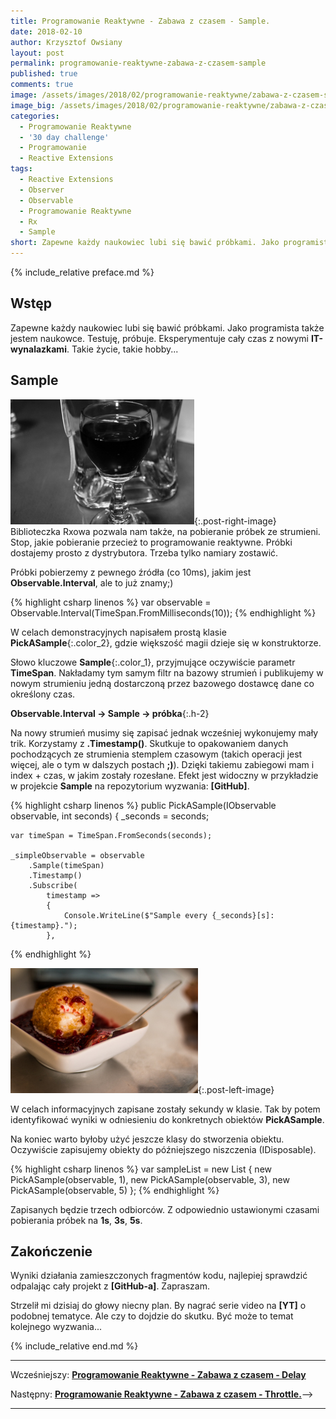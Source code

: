 ```yaml
---
title: Programowanie Reaktywne - Zabawa z czasem - Sample.
date: 2018-02-10
author: Krzysztof Owsiany
layout: post
permalink: programowanie-reaktywne-zabawa-z-czasem-sample
published: true
comments: true        
image: /assets/images/2018/02/programowanie-reaktywne/zabawa-z-czasem-sample/post.jpg
image_big: /assets/images/2018/02/programowanie-reaktywne/zabawa-z-czasem-sample/post-big.jpg
categories:
  - Programowanie Reaktywne
  - '30 day challenge'
  - Programowanie
  - Reactive Extensions
tags:
  - Reactive Extensions
  - Observer
  - Observable
  - Programowanie Reaktywne
  - Rx
  - Sample
short: Zapewne każdy naukowiec lubi się bawić próbkami. Jako programista także jestem naukowce. Testuję, próbuje. Eksperymentuje cały czas z nowymi IT-wynalazkami. Takie życie, takie hobby...
---
```

{% include_relative preface.md %}

## Wstęp
Zapewne każdy naukowiec lubi się bawić próbkami. Jako programista także jestem naukowce. Testuję, próbuje. Eksperymentuje cały czas z nowymi **IT-wynalazkami**. Takie życie, takie hobby...

## Sample
[![Reactive Extensions - Sample][post]][post-big]{:.post-right-image}
Biblioteczka Rxowa pozwala nam także, na pobieranie próbek ze strumieni. Stop, jakie pobieranie przecież to programowanie reaktywne. Próbki dostajemy prosto z dystrybutora. Trzeba tylko namiary zostawić. 

Próbki pobierzemy z pewnego źródła (co 10ms), jakim jest **Observable.Interval**, ale to już znamy;)

{% highlight csharp linenos %}
var observable = Observable.Interval(TimeSpan.FromMilliseconds(10));
{% endhighlight %}

W celach demonstracyjnych napisałem prostą klasie **PickASample**{:.color_2}, gdzie większość magii dzieje się w konstruktorze.

Słowo kluczowe **Sample**{:.color_1}, przyjmujące oczywiście parametr **TimeSpan**. Nakładamy tym samym filtr na bazowy strumień i publikujemy w nowym strumieniu jedną dostarczoną przez bazowego dostawcę dane co określony czas. 

**Observable.Interval -> Sample -> próbka**{:.h-2}

Na nowy strumień musimy się zapisać jednak wcześniej wykonujemy mały trik. Korzystamy z **.Timestamp()**. Skutkuje to opakowaniem danych pochodzących ze strumienia stemplem czasowym (takich operacji jest więcej, ale o tym w dalszych postach **;)**). Dzięki takiemu zabiegowi mam i index + czas, w jakim zostały rozesłane. Efekt jest widoczny w przykładzie w projekcie **Sample** na repozytorium wyzwania: **[GitHub]**.

{% highlight csharp linenos %}
public PickASample(IObservable<long> observable, int seconds)
{
	_seconds = seconds;

	var timeSpan = TimeSpan.FromSeconds(seconds);

	_simpleObservable = observable
		.Sample(timeSpan)
		.Timestamp()
		.Subscribe(
			timestamp =>
			{
				Console.WriteLine($"Sample every {_seconds}[s]: {timestamp}.");
			},			
{% endhighlight %}

[![Reactive Extensions - Sample][image1]][image1-big]{:.post-left-image}

W celach informacyjnych zapisane zostały sekundy w klasie. Tak by potem identyfikować wyniki w odniesieniu do konkretnych obiektów **PickASample**.

Na koniec warto byłoby użyć jeszcze klasy do stworzenia obiektu.
Oczywiście zapisujemy obiekty do późniejszego niszczenia (IDisposable).

{% highlight csharp linenos %}
var sampleList = new List<IDisposable>
{
	new PickASample(observable, 1),
	new PickASample(observable, 3),
	new PickASample(observable, 5)
};
{% endhighlight %}

Zapisanych będzie trzech odbiorców. Z odpowiednio ustawionymi czasami pobierania próbek na **1s**, **3s**, **5s**.

## Zakończenie
Wyniki działania zamieszczonych fragmentów kodu, najlepiej sprawdzić odpalając cały projekt z **[GitHub-a]**. Zapraszam.

Strzelił mi dzisiaj do głowy niecny plan. By nagrać serie video na **[YT]** o podobnej tematyce. Ale czy to dojdzie do skutku. Być może to temat kolejnego wyzwania...

{% include_relative end.md %}

------
Wcześniejszy: **[Programowanie Reaktywne - Zabawa z czasem - Delay][previous]**

Następny: **[Programowanie Reaktywne - Zabawa z czasem - Throttle.][next]**-->

------
[previous]: {{site.url}}/programowanie-reaktywne-zabawa-z-czasem-delay
[next]: {{site.url}}/programowanie-reaktywne-zabawa-z-czasem-throttle

[post]: /assets/images/2018/02/programowanie-reaktywne/zabawa-z-czasem-sample/post.jpg
[post-big]: /assets/images/2018/02/programowanie-reaktywne/zabawa-z-czasem-sample/post-big.jpg

[image1]: /assets/images/2018/02/programowanie-reaktywne/zabawa-z-czasem-sample/image1.jpg
[image1-big]: /assets/images/2018/02/programowanie-reaktywne/zabawa-z-czasem-sample/image1-big.jpg
